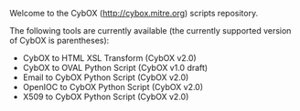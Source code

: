 Welcome to the CybOX (http://cybox.mitre.org) scripts repository.

The following tools are currently available (the currently supported version of CybOX is parentheses):
+ CybOX to HTML XSL Transform (CybOX v2.0)
+ CybOX to OVAL Python Script (CybOX v1.0 draft)
+ Email to CybOX Python Script (CybOX v2.0)
+ OpenIOC to CybOX Python Script (CybOX v2.0)
+ X509 to CybOX Python Script (CybOX v2.0)



